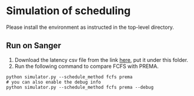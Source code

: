 # Simulation of scheduling

Please install the environment as instructed in the top-level directory.

## Run on Sanger

1. Download the latency csv file from the link [here](https://drive.google.com/file/d/1r6daW3wEzgyMQk-_ufu961ZHPhj0Epdk/view?usp=sharing), put it under this folder.
2. Run the following command to compare FCFS with PREMA.
```
python simulator.py --schedule_method fcfs prema
# you can also enable the debug info
python simulator.py --schedule_method fcfs prema --debug 
```